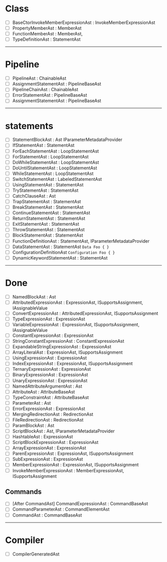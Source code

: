 # Class

- [ ] BaseCtorInvokeMemberExpressionAst : InvokeMemberExpressionAst
- [ ] PropertyMemberAst : MemberAst
- [ ] FunctionMemberAst : MemberAst,
- [ ] TypeDefinitionAst : StatementAst

---

# Pipeline

- [ ] PipelineAst : ChainableAst
- [ ] AssignmentStatementAst : PipelineBaseAst
- [ ] PipelineChainAst : ChainableAst
- [ ] ErrorStatementAst : PipelineBaseAst
- [ ] AssignmentStatementAst : PipelineBaseAst

---

# statements

- [ ] StatementBlockAst : Ast IParameterMetadataProvider
- [ ] IfStatementAst : StatementAst
- [ ] ForEachStatementAst : LoopStatementAst
- [ ] ForStatementAst : LoopStatementAst
- [ ] DoWhileStatementAst : LoopStatementAst
- [ ] DoUntilStatementAst : LoopStatementAst
- [ ] WhileStatementAst : LoopStatementAst
- [ ] SwitchStatementAst : LabeledStatementAst
- [ ] UsingStatementAst : StatementAst
- [ ] TryStatementAst : StatementAst
- [ ] CatchClauseAst : Ast
- [ ] TrapStatementAst : StatementAst
- [ ] BreakStatementAst : StatementAst
- [ ] ContinueStatementAst : StatementAst
- [ ] ReturnStatementAst : StatementAst
- [ ] ExitStatementAst : StatementAst
- [ ] ThrowStatementAst : StatementAst
- [ ] BlockStatementAst : StatementAst
- [ ] FunctionDefinitionAst : StatementAst, IParameterMetadataProvider
- [ ] DataStatementAst : StatementAst `Data Foo { }`
- [ ] ConfigurationDefinitionAst `Configuration Foo { }`
- [ ] DynamicKeywordStatementAst : StatementAst

---

# Done

- [ ] NamedBlockAst : Ast
- [ ] AttributedExpressionAst : ExpressionAst, ISupportsAssignment, IAssignableValue
- [ ] ConvertExpressionAst : AttributedExpressionAst, ISupportsAssignment
- [ ] TypeExpressionAst : ExpressionAst
- [ ] VariableExpressionAst : ExpressionAst, ISupportsAssignment, IAssignableValue
- [ ] ConstantExpressionAst : ExpressionAst
- [ ] StringConstantExpressionAst : ConstantExpressionAst
- [ ] ExpandableStringExpressionAst : ExpressionAst
- [ ] ArrayLiteralAst : ExpressionAst, ISupportsAssignment
- [ ] UsingExpressionAst : ExpressionAst
- [ ] IndexExpressionAst : ExpressionAst, ISupportsAssignment
- [ ] TernaryExpressionAst : ExpressionAst
- [ ] BinaryExpressionAst : ExpressionAst
- [ ] UnaryExpressionAst : ExpressionAst
- [ ] NamedAttributeArgumentAst : Ast
- [ ] AttributeAst : AttributeBaseAst
- [ ] TypeConstraintAst : AttributeBaseAst
- [ ] ParameterAst : Ast
- [ ] ErrorExpressionAst : ExpressionAst
- [ ] MergingRedirectionAst : RedirectionAst
- [ ] FileRedirectionAst : RedirectionAst
- [ ] ParamBlockAst : Ast
- [ ] ScriptBlockAst : Ast, IParameterMetadataProvider
- [ ] HashtableAst : ExpressionAst
- [ ] ScriptBlockExpressionAst : ExpressionAst
- [ ] ArrayExpressionAst : ExpressionAst
- [ ] ParenExpressionAst : ExpressionAst, ISupportsAssignment
- [ ] SubExpressionAst : ExpressionAst
- [ ] MemberExpressionAst : ExpressionAst, ISupportsAssignment
- [ ] InvokeMemberExpressionAst : MemberExpressionAst, ISupportsAssignment

## Commands

- [ ] [After CommandAst] CommandExpressionAst : CommandBaseAst
- [ ] CommandParameterAst : CommandElementAst
- [ ] CommandAst : CommandBaseAst

---

# Compiler

- [ ] CompilerGeneratedAst

